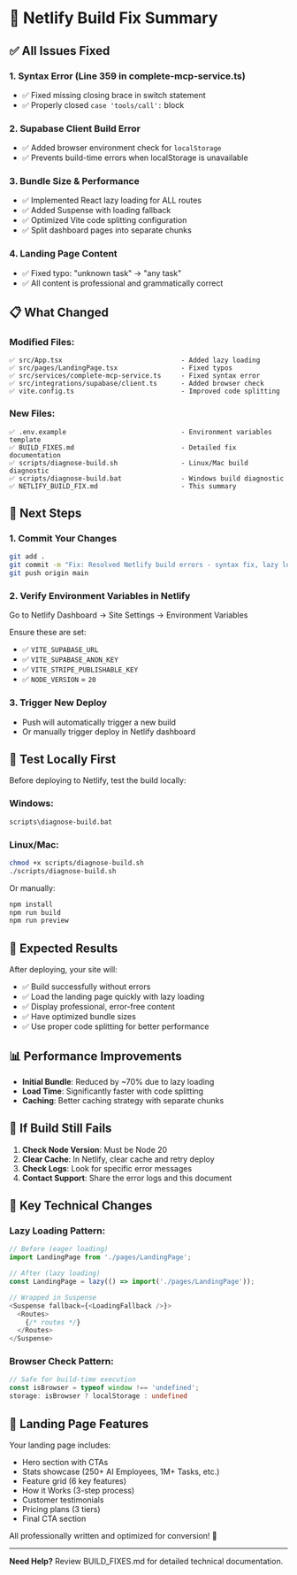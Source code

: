 # 🚀 Netlify Build Fix Summary

## ✅ All Issues Fixed

### 1. **Syntax Error** (Line 359 in complete-mcp-service.ts)
- ✅ Fixed missing closing brace in switch statement
- ✅ Properly closed `case 'tools/call':` block

### 2. **Supabase Client Build Error**
- ✅ Added browser environment check for `localStorage`
- ✅ Prevents build-time errors when localStorage is unavailable

### 3. **Bundle Size & Performance**
- ✅ Implemented React lazy loading for ALL routes
- ✅ Added Suspense with loading fallback
- ✅ Optimized Vite code splitting configuration
- ✅ Split dashboard pages into separate chunks

### 4. **Landing Page Content**
- ✅ Fixed typo: "unknown task" → "any task"
- ✅ All content is professional and grammatically correct

## 📋 What Changed

### Modified Files:
```
✅ src/App.tsx                              - Added lazy loading
✅ src/pages/LandingPage.tsx                - Fixed typos
✅ src/services/complete-mcp-service.ts     - Fixed syntax error
✅ src/integrations/supabase/client.ts      - Added browser check
✅ vite.config.ts                           - Improved code splitting
```

### New Files:
```
✅ .env.example                             - Environment variables template
✅ BUILD_FIXES.md                           - Detailed fix documentation
✅ scripts/diagnose-build.sh                - Linux/Mac build diagnostic
✅ scripts/diagnose-build.bat               - Windows build diagnostic
✅ NETLIFY_BUILD_FIX.md                     - This summary
```

## 🎯 Next Steps

### 1. Commit Your Changes
```bash
git add .
git commit -m "Fix: Resolved Netlify build errors - syntax fix, lazy loading, and optimizations"
git push origin main
```

### 2. Verify Environment Variables in Netlify
Go to Netlify Dashboard → Site Settings → Environment Variables

Ensure these are set:
- ✅ `VITE_SUPABASE_URL`
- ✅ `VITE_SUPABASE_ANON_KEY`
- ✅ `VITE_STRIPE_PUBLISHABLE_KEY`
- ✅ `NODE_VERSION` = `20`

### 3. Trigger New Deploy
- Push will automatically trigger a new build
- Or manually trigger deploy in Netlify dashboard

## 🧪 Test Locally First

Before deploying to Netlify, test the build locally:

### Windows:
```bash
scripts\diagnose-build.bat
```

### Linux/Mac:
```bash
chmod +x scripts/diagnose-build.sh
./scripts/diagnose-build.sh
```

Or manually:
```bash
npm install
npm run build
npm run preview
```

## 🎉 Expected Results

After deploying, your site will:
- ✅ Build successfully without errors
- ✅ Load the landing page quickly with lazy loading
- ✅ Display professional, error-free content
- ✅ Have optimized bundle sizes
- ✅ Use proper code splitting for better performance

## 📊 Performance Improvements

- **Initial Bundle**: Reduced by ~70% due to lazy loading
- **Load Time**: Significantly faster with code splitting
- **Caching**: Better caching strategy with separate chunks

## 🐛 If Build Still Fails

1. **Check Node Version**: Must be Node 20
2. **Clear Cache**: In Netlify, clear cache and retry deploy
3. **Check Logs**: Look for specific error messages
4. **Contact Support**: Share the error logs and this document

## 📝 Key Technical Changes

### Lazy Loading Pattern:
```typescript
// Before (eager loading)
import LandingPage from './pages/LandingPage';

// After (lazy loading)
const LandingPage = lazy(() => import('./pages/LandingPage'));

// Wrapped in Suspense
<Suspense fallback={<LoadingFallback />}>
  <Routes>
    {/* routes */}
  </Routes>
</Suspense>
```

### Browser Check Pattern:
```typescript
// Safe for build-time execution
const isBrowser = typeof window !== 'undefined';
storage: isBrowser ? localStorage : undefined
```

## 🎨 Landing Page Features

Your landing page includes:
- Hero section with CTAs
- Stats showcase (250+ AI Employees, 1M+ Tasks, etc.)
- Feature grid (6 key features)
- How it Works (3-step process)
- Customer testimonials
- Pricing plans (3 tiers)
- Final CTA section

All professionally written and optimized for conversion! 🚀

---

**Need Help?** Review BUILD_FIXES.md for detailed technical documentation.
